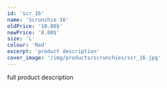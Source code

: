 ```yaml
---
id: 'scr_16'
name: 'Scrunchie 16'
oldPrice: '10.00$'
newPrice: '8.00$'
size: 'L'
colour: 'Red'
excerpt: 'product description'
cover_image: '/img/products/scrunchies/scr_16.jpg'
---
```

full product description
